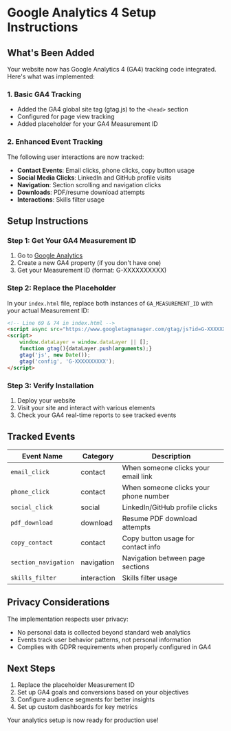 # Google Analytics 4 Setup Instructions

## What's Been Added

Your website now has Google Analytics 4 (GA4) tracking code integrated. Here's what was implemented:

### 1. Basic GA4 Tracking
- Added the GA4 global site tag (gtag.js) to the `<head>` section
- Configured for page view tracking
- Added placeholder for your GA4 Measurement ID

### 2. Enhanced Event Tracking
The following user interactions are now tracked:
- **Contact Events**: Email clicks, phone clicks, copy button usage
- **Social Media Clicks**: LinkedIn and GitHub profile visits
- **Navigation**: Section scrolling and navigation clicks
- **Downloads**: PDF/resume download attempts
- **Interactions**: Skills filter usage

## Setup Instructions

### Step 1: Get Your GA4 Measurement ID
1. Go to [Google Analytics](https://analytics.google.com)
2. Create a new GA4 property (if you don't have one)
3. Get your Measurement ID (format: G-XXXXXXXXXX)

### Step 2: Replace the Placeholder
In your `index.html` file, replace both instances of `GA_MEASUREMENT_ID` with your actual Measurement ID:

```html
<!-- Line 69 & 74 in index.html -->
<script async src="https://www.googletagmanager.com/gtag/js?id=G-XXXXXXXXXX"></script>
<script>
    window.dataLayer = window.dataLayer || [];
    function gtag(){dataLayer.push(arguments);}
    gtag('js', new Date());
    gtag('config', 'G-XXXXXXXXXX');
</script>
```

### Step 3: Verify Installation
1. Deploy your website
2. Visit your site and interact with various elements
3. Check your GA4 real-time reports to see tracked events

## Tracked Events

| Event Name | Category | Description |
|------------|----------|-------------|
| `email_click` | contact | When someone clicks your email link |
| `phone_click` | contact | When someone clicks your phone number |
| `social_click` | social | LinkedIn/GitHub profile clicks |
| `pdf_download` | download | Resume PDF download attempts |
| `copy_contact` | contact | Copy button usage for contact info |
| `section_navigation` | navigation | Navigation between page sections |
| `skills_filter` | interaction | Skills filter usage |

## Privacy Considerations

The implementation respects user privacy:
- No personal data is collected beyond standard web analytics
- Events track user behavior patterns, not personal information
- Complies with GDPR requirements when properly configured in GA4

## Next Steps

1. Replace the placeholder Measurement ID
2. Set up GA4 goals and conversions based on your objectives
3. Configure audience segments for better insights
4. Set up custom dashboards for key metrics

Your analytics setup is now ready for production use!